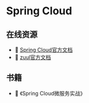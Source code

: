 # Spring Cloud

## 在线资源

* :office: [Spring Cloud官方文档](https://spring.io/projects/spring-cloud)
* :office: [zuul官方文档](https://github.com/Netflix/zuul/wiki/Getting-Started)

## 书籍

* :book: 《Spring Cloud微服务实战》